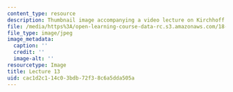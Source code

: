 ```yaml
---
content_type: resource
description: Thumbnail image accompanying a video lecture on Kirchhoff's current law.
file: /media/https%3A/open-learning-course-data-rc.s3.amazonaws.com/18-085-computational-science-and-engineering-i-fall-2008/cac1d2c114c03bdb72f38c6a5dda505a_13.jpg
file_type: image/jpeg
image_metadata:
  caption: ''
  credit: ''
  image-alt: ''
resourcetype: Image
title: Lecture 13
uid: cac1d2c1-14c0-3bdb-72f3-8c6a5dda505a
---
```

